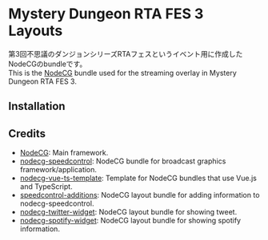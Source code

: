 # Mystery Dungeon RTA FES 3 Layouts
第3回不思議のダンジョンシリーズRTAフェスというイベント用に作成したNodeCGのbundleです。  
This is the [NodeCG](http://github.com/nodecg/nodecg) bundle used for the streaming overlay in Mystery Dungeon RTA FES 3.  

## Installation

## Credits
- [NodeCG](https://github.com/nodecg/nodecg): Main framework.
- [nodecg-speedcontrol](https://github.com/speedcontrol/nodecg-speedcontrol): NodeCG bundle for broadcast graphics framework/application.
- [nodecg-vue-ts-template](https://github.com/zoton2/nodecg-vue-ts-template): Template for NodeCG bundles that use Vue.js and TypeScript.
- [speedcontrol-additions](https://github.com/cma2819/speedcontrol-additions): NodeCG layout bundle for adding information to nodecg-speedcontrol.
- [nodecg-twitter-widget](https://github.com/cma2819/nodecg-twitter-widget): NodeCG layout bundle for showing tweet.
- [nodecg-spotify-widget](https://github.com/cma2819/nodecg-spotify-widget): NodeCG layout bundle for showing spotify information.